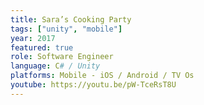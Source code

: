 ```yaml
---
title: Sara’s Cooking Party
tags: ["unity", "mobile"]
year: 2017
featured: true
role: Software Engineer
language: C# / Unity
platforms: Mobile - iOS / Android / TV Os
youtube: https://youtu.be/pW-TceRsT8U
---
```

